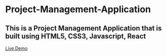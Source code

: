 # Project-Management-Application
## This is a Project Management Application that is built using HTML5, CSS3, Javascript, React
[Live Demo](https://app-project-management-application.netlify.app/)




